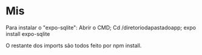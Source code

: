 # Mis

Para instalar o "expo-sqlite":
Abrir o CMD;
Cd /diretoriodapastadoapp;
expo install expo-sqlite

O restante dos imports são todos feito por npm install.
